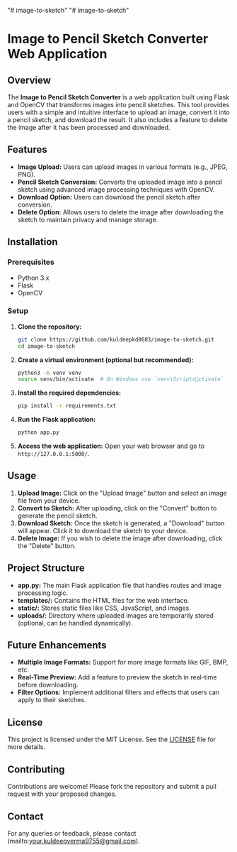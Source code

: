 "# image-to-sketch" 
"# image-to-sketch" 

# Image to Pencil Sketch Converter Web Application

## Overview

The **Image to Pencil Sketch Converter** is a web application built using Flask and OpenCV that transforms images into pencil sketches. This tool provides users with a simple and intuitive interface to upload an image, convert it into a pencil sketch, and download the result. It also includes a feature to delete the image after it has been processed and downloaded.

## Features

- **Image Upload:** Users can upload images in various formats (e.g., JPEG, PNG).
- **Pencil Sketch Conversion:** Converts the uploaded image into a pencil sketch using advanced image processing techniques with OpenCV.
- **Download Option:** Users can download the pencil sketch after conversion.
- **Delete Option:** Allows users to delete the image after downloading the sketch to maintain privacy and manage storage.

## Installation

### Prerequisites

- Python 3.x
- Flask
- OpenCV

### Setup

1. **Clone the repository:**
   ```bash
   git clone https://github.com/kuldeepkd0603/image-to-sketch.git
   cd image-to-sketch
   ```

2. **Create a virtual environment (optional but recommended):**
   ```bash
   python3 -m venv venv
   source venv/bin/activate  # On Windows use `venv\Scriptsctivate`
   ```

3. **Install the required dependencies:**
   ```bash
   pip install -r requirements.txt
   ```

4. **Run the Flask application:**
   ```bash
   python app.py
   ```

5. **Access the web application:**
   Open your web browser and go to `http://127.0.0.1:5000/`.

## Usage

1. **Upload Image:** Click on the "Upload Image" button and select an image file from your device.
2. **Convert to Sketch:** After uploading, click on the "Convert" button to generate the pencil sketch.
3. **Download Sketch:** Once the sketch is generated, a "Download" button will appear. Click it to download the sketch to your device.
4. **Delete Image:** If you wish to delete the image after downloading, click the "Delete" button.

## Project Structure

- **app.py:** The main Flask application file that handles routes and image processing logic.
- **templates/:** Contains the HTML files for the web interface.
- **static/:** Stores static files like CSS, JavaScript, and images.
- **uploads/:** Directory where uploaded images are temporarily stored (optional, can be handled dynamically).

## Future Enhancements

- **Multiple Image Formats:** Support for more image formats like GIF, BMP, etc.
- **Real-Time Preview:** Add a feature to preview the sketch in real-time before downloading.
- **Filter Options:** Implement additional filters and effects that users can apply to their sketches.

## License

This project is licensed under the MIT License. See the [LICENSE](LICENSE) file for more details.

## Contributing

Contributions are welcome! Please fork the repository and submit a pull request with your proposed changes.

## Contact

For any queries or feedback, please contact (mailto:your.kuldeepverma9755@gmail.com).

